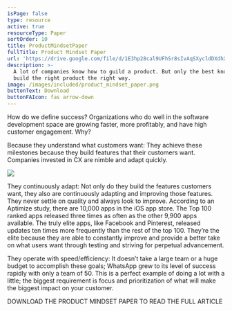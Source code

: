 ```yaml
---
isPage: false
type: resource
active: true
resourceType: Paper
sortOrder: 10
title: ProductMindsetPaper
fullTitle: Product Mindset Paper
url: 'https://drive.google.com/file/d/1E3hp28cal9UFhSr8sIvAqSXycldDXdhX/view'
description: >-
  A lot of companies know how to guild a product. But only the best know how to
  build the right product the right way.
image: /images/included/product_mindset_paper.png
buttonText: Download
buttonFAIcon: fas arrow-down
---
```

How do we define success? Organizations who do well in the software development space are growing faster, more profitably, and have high customer engagement. Why? 



Because they understand what customers want: They achieve these milestones because they build features that their customers want. Companies invested in CX are nimble and adapt quickly. 

![](/images/product-mindset-paperbitmap.png)

They continuously adapt: Not only do they build the features customers want, they also are continuously adapting and improving those features. They never settle on quality and always look to improve. According to an Aptimize study, there are 10,000 apps in the iOS app store. The Top 100 ranked apps released three times as often as the other 9,900 apps available. The truly elite apps, like Facebook and Pinterest, released updates ten times more frequently than the rest of the top 100. They’re the elite because they are able to constantly improve and provide a better take on what users want through testing and striving for perpetual advancement. 

They operate with speed/efficiency: It doesn’t take a large team or a huge budget to accomplish these goals; WhatsApp grew to its level of success rapidly with only a team of 50. This is a perfect example of doing a lot with a little; the biggest requirement is focus and prioritization of what will make the biggest impact on your customer.

DOWNLOAD THE PRODUCT MINDSET PAPER  TO READ THE FULL ARTICLE
